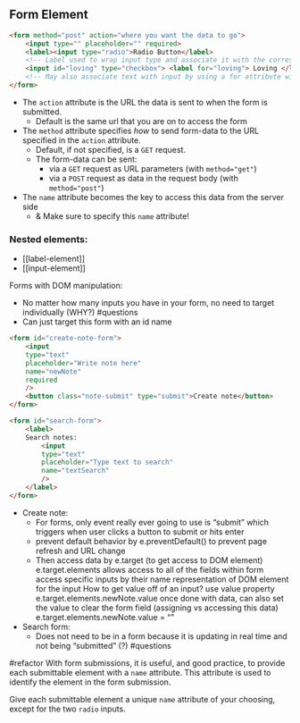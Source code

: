 ## Form Element
```html
<form method="post" action="where you want the data to go">
	<input type="" placeholder="" required>
	<label><input type="radio">Radio Button</label> 
	<!-- Label used to wrap input type and associate it with the corresponding text -->
	<input id="loving" type="checkbox"> <label for="loving"> Loving </label>
	<!-- May also associate text with input by using a for attribute with the same value as the input's id -->
</form>
```
- The `action` attribute is the URL the data is sent to when the form is submitted. 
	- Default is the same url that you are on to access the form
- The `method` attribute specifies *how* to send form-data to the URL specified in the `action` attribute. 
	- Default, if not specified, is a `GET` request.
	- The form-data can be sent:
		- via a `GET` request as URL parameters (with `method="get"`)
		- via a `POST` request as data in the request body (with `method="post"`)
- The `name` attribute becomes the key to access this data from the server side 
	- & Make sure to specify this `name` attribute!

### Nested elements:
- [[label-element]]
- [[input-element]]

Forms with DOM manipulation: 
- No matter how many inputs you have in your form, no need to target individually (WHY?) #questions
- Can just target this form with an id name
```html
<form id="create-note-form">
	<input
	type="text"
	placeholder="Write note here"
	name="newNote"
	required
	/>
	<button class="note-submit" type="submit">Create note</button>
</form>

<form id="search-form">
	<label>
	Search notes:
		<input
		type="text"
		placeholder="Type text to search"
		name="textSearch"
		/>
	</label>
</form>
```

- Create note: 
	- For forms, only event really ever going to use is “submit” which triggers when user clicks a button to submit or hits enter
	- prevent default behavior by e.preventDefault() to prevent page refresh and URL change
	- Then access data by e.target (to get access to DOM element)
	  e.target.elements allows access to all of the fields within form
	  access specific inputs by their name
	  representation of DOM element for the input
	  How to get value off of an input?
	  use value property
	  e.target.elements.newNote.value
	  once done with data, can also set the value to clear the form field (assigning vs accessing this data)
	  e.target.elements.newNote.value = “”
- Search form:
	- Does not need to be in a form  because it is updating in real time and not being “submitted” (?) #questions 

#refactor 
With form submissions, it is useful, and good practice, to provide each submittable element with a `name` attribute. This attribute is used to identify the element in the form submission.

Give each submittable element a unique `name` attribute of your choosing, except for the two `radio` inputs.